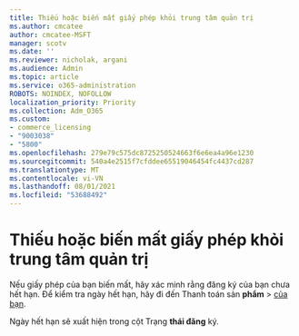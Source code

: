```yaml
---
title: Thiếu hoặc biến mất giấy phép khỏi trung tâm quản trị
ms.author: cmcatee
author: cmcatee-MSFT
manager: scotv
ms.date: ''
ms.reviewer: nicholak, argani
ms.audience: Admin
ms.topic: article
ms.service: o365-administration
ROBOTS: NOINDEX, NOFOLLOW
localization_priority: Priority
ms.collection: Adm_O365
ms.custom:
- commerce_licensing
- "9003038"
- "5800"
ms.openlocfilehash: 279e79c575dc8725250524663f6e6ea4a96e1230
ms.sourcegitcommit: 540a4e2515f7cfddee65519046454fc4437cd287
ms.translationtype: MT
ms.contentlocale: vi-VN
ms.lasthandoff: 08/01/2021
ms.locfileid: "53688492"
---
```

# <a name="license-missing-or-disappears-from-the-admin-center"></a>Thiếu hoặc biến mất giấy phép khỏi trung tâm quản trị

Nếu giấy phép của bạn biến mất, hãy xác minh rằng đăng ký của bạn chưa hết hạn. Để kiểm tra ngày hết hạn, hãy đi đến Thanh toán sản **phẩm**  >  [của bạn](https://go.microsoft.com/fwlink/p/?linkid=842054).

Ngày hết hạn sẽ xuất hiện trong cột Trạng **thái đăng** ký.